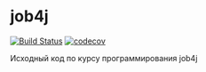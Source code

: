 # job4j
[![Build Status](https://travis-ci.org/shaliginandrew/job4j_elementary.svg?branch=master)](https://travis-ci.org/shaliginandrew/job4j_elementary)
[![codecov](https://codecov.io/gh/shaliginandrew/job4j_elementary/branch/master/graph/badge.svg)](https://codecov.io/gh/shaliginandrew/job4j_elementary)


Исходный код по курсу программирования  job4j 

